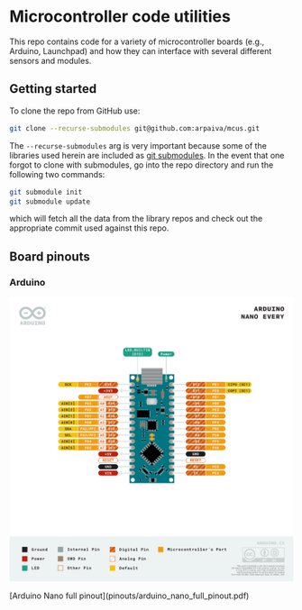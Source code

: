 # Microcontroller code utilities

This repo contains code for a variety of microcontroller boards (e.g., Arduino,
Launchpad) and how they can interface with several different sensors and
modules.

## Getting started

To clone the repo from GitHub use:
```bash
git clone --recurse-submodules git@github.com:arpaiva/mcus.git
```

The `--recurse-submodules` arg is very important because
some of the libraries used herein are included as
[git submodules](https://git-scm.com/book/en/v2/Git-Tools-Submodules). 
In the event that one forgot to clone with submodules,
go into the repo directory and run the following two commands:
```bash
git submodule init
git submodule update
```
which will fetch all the data from the library repos and check out
the appropriate commit used against this repo.

## Board pinouts

### Arduino
<img src="pinouts/arduino_nano.png" width=680 alt="Arduino Nano pinout"/>
<p>[Arduino Nano full pinout](pinouts/arduino_nano_full_pinout.pdf)</p>
